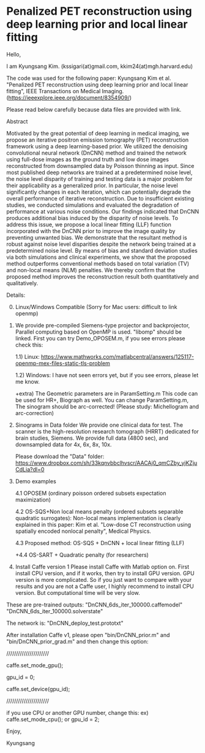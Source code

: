 # Penalized PET reconstruction using deep learning prior and local linear fitting

Hello,

I am Kyungsang Kim. (kssigari(at)gmail.com, kkim24(at)mgh.harvard.edu) 

The code was used for the following paper: 
Kyungsang Kim et al. "Penalized PET reconstruction using deep learning prior and local linear fitting", IEEE Transactions on Medical Imaging. (https://ieeexplore.ieee.org/document/8354909/)

Please read below carefully because data files are provided with link.

Abstract

Motivated by the great potential of deep learning in medical imaging, we propose an iterative positron emission tomography (PET) reconstruction framework using a deep learning-based prior. We utilized the denoising convolutional neural network (DnCNN) method and trained the network using full-dose images as the ground truth and low dose images reconstructed from downsampled data by Poisson thinning as input. Since most published deep networks are trained at a predetermined noise level, the noise level disparity of training and testing data is a major problem for their applicability as a generalized prior. In particular, the noise level significantly changes in each iteration, which can potentially degrade the overall performance of iterative reconstruction. Due to insufficient existing studies, we conducted simulations and evaluated the degradation of performance at various noise conditions. Our findings indicated that DnCNN produces additional bias induced by the disparity of noise levels. To address this issue, we propose a local linear fitting (LLF) function incorporated with the DnCNN prior to improve the image quality by preventing unwanted bias. We demonstrate that the resultant method is robust against noise level disparities despite the network being trained at a predetermined noise level. By means of bias and standard deviation studies via both simulations and clinical experiments, we show that the proposed method outperforms conventional methods based on total variation (TV) and non-local means (NLM) penalties. We thereby confirm that the proposed method improves the reconstruction result both quantitatively and qualitatively.

Details:

0. Linux/Windows Compatible (Sorry for Mac users: difficult to link openmp)

1. We provide pre-compiled Siemens-type projector and backprojector,
Parallel computing based on OpenMP is used. "libomp" should be linked.
First you can try Demo_OPOSEM.m, if you see errors please check this:

    1.1) Linux:
    https://www.mathworks.com/matlabcentral/answers/125117-openmp-mex-files-static-tls-problem

    1.2) Windows:
    I have not seen errors yet, but if you see errors, please let me know.

    +extra) The Geometric parameters are in ParamSetting.m
            This code can be used for HR+, Biograph as well.
            You can change ParamSetting.m, 
            The sinogram should be arc-corrected! 
            (Please study: Michellogram and arc-correction)


2. Sinograms in Data folder
We provide one clinical data for test.
The scanner is the high-resolution research tomograph (HRRT) dedicated for brain studies, Siemens.
We provide full data (4800 sec), and downsampled data for 4x, 6x, 8x, 10x. 

    Please download the "Data" folder: https://www.dropbox.com/sh/33kqnvbbclhvscr/AACAj0_qmCZby_yjKZjuCdLia?dl=0


3. Demo examples

    4.1 OPOSEM (ordinary poisson ordered subsets expectation maximization)
    
    4.2 OS-SQS+Non local means penalty (ordered subsets separable quadratic surrogates):
        Non-local means implementation is clearly explained in this paper:
        Kim et al. "Low-dose CT reconstruction using spatially encoded nonlocal penalty", Medical Physics.

    4.3 Proposed method: OS-SQS + DnCNN + local linear fitting (LLF)

    +4.4 OS-SART + Quadratic penalty (for researchers)


4. Install Caffe version 1
Please install Caffe with Matlab option on. 
First install CPU version, and if it works, then try to install GPU version.
GPU version is more complicated. So if you just want to compare with your results and you are not a Caffe user,
I highly recommend to install CPU version. But computational time will be very slow.

These are pre-trained outputs:
"DnCNN_6ds_iter_100000.caffemodel"
"DnCNN_6ds_iter_100000.solverstate"

The network is:
"DnCNN_deploy_test.prototxt"

After installation Caffe v1,
please open "bin/DnCNN_prior.m" and "bin/DnCNN_prior_grad.m"
and then change this option:

//////////////////////

caffe.set_mode_gpu();

gpu_id = 0;

caffe.set_device(gpu_id);

//////////////////////

if you use CPU or another GPU number, change this:
ex) caffe.set_mode_cpu();
or gpu_id = 2;

Enjoy,

Kyungsang






















